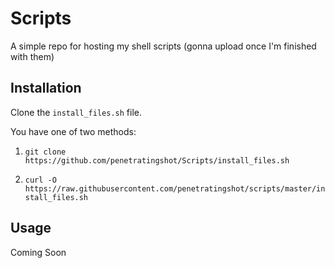 # Scripts
A simple repo for hosting my shell scripts (gonna upload once I'm finished with them)

## Installation
Clone the `install_files.sh` file.

You have one of two methods:

1. `git clone https://github.com/penetratingshot/Scripts/install_files.sh`

2. `curl -O https://raw.githubusercontent.com/penetratingshot/scripts/master/install_files.sh`

## Usage

Coming Soon
